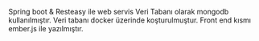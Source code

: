 Spring boot & Resteasy ile web servis 
Veri Tabanı olarak mongodb kullanılmıştır. Veri tabanı docker üzerinde koşturulmuştur. Front end kısmı ember.js ile yazılmıştır.
